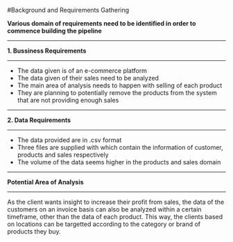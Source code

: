 #Background and Requirements Gathering

**Various domain of requirements need to be identified in order to commence building the pipeline**

___
**1. Bussiness Requirements**
___
* The data given is of an e-commerce platform
* The data given of their sales need to be analyzed
* The main area of analysis needs to happen with selling of each product
* They are planning to potentially remove the products from the system that are not providing enough sales

___
**2. Data Requirements**
___

* The data provided are in .csv format
* Three files are supplied with which contain the information of customer, products and sales respectively
* The volume of the data seems higher in the products and sales domain

---
**Potential Area of Analysis**

---

As the client wants insight to increase their profit from sales, the data of the customers on an invoice basis can also be analyzed
within a certain timeframe, other than the data of each product. This way, the clients based on locations can be targetted according
to the category or brand of products they buy. 